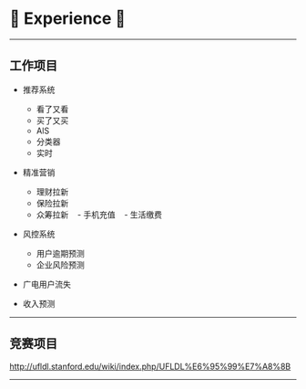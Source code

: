 # :rocket: Experience :facepunch:
---
## 工作项目
- 推荐系统
    - 看了又看
    - 买了又买
    - AlS
    - 分类器
    - 实时

- 精准营销
    - 理财拉新
    - 保险拉新
    - 众筹拉新
    - 手机充值
    - 生活缴费
 
- 风控系统
    - 用户逾期预测
    - 企业风险预测
    
  
- 广电用户流失
- 收入预测



---
## 竞赛项目









http://ufldl.stanford.edu/wiki/index.php/UFLDL%E6%95%99%E7%A8%8B





---

